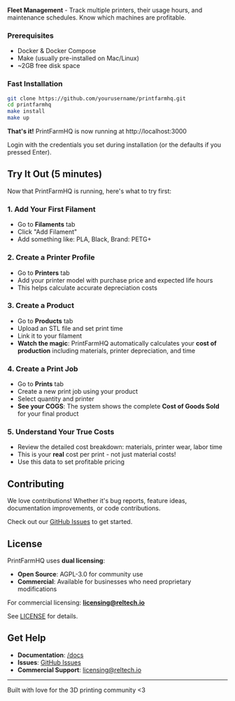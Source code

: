 
**Fleet Management** - Track multiple printers, their usage hours, and maintenance schedules. Know which machines are profitable.


### Prerequisites
- Docker & Docker Compose
- Make (usually pre-installed on Mac/Linux)  
- ~2GB free disk space

### Fast Installation

```bash
git clone https://github.com/yourusername/printfarmhq.git
cd printfarmhq
make install
make up
```

**That's it!** PrintFarmHQ is now running at http://localhost:3000

Login with the credentials you set during installation (or the defaults if you pressed Enter).

## Try It Out (5 minutes)

Now that PrintFarmHQ is running, here's what to try first:

### 1. Add Your First Filament
- Go to **Filaments** tab
- Click "Add Filament" 
- Add something like: PLA, Black, Brand: PETG+

### 2. Create a Printer Profile
- Go to **Printers** tab
- Add your printer model with purchase price and expected life hours
- This helps calculate accurate depreciation costs

### 3. Create a Product
- Go to **Products** tab  
- Upload an STL file and set print time
- Link it to your filament 
- **Watch the magic**: PrintFarmHQ automatically calculates your **cost of production** including materials, printer depreciation, and time

### 4. Create a Print Job
- Go to **Prints** tab
- Create a new print job using your product
- Select quantity and printer
- **See your COGS**: The system shows the complete **Cost of Goods Sold** for your final product

### 5. Understand Your True Costs
- Review the detailed cost breakdown: materials, printer wear, labor time
- This is your **real** cost per print - not just material costs!
- Use this data to set profitable pricing

## Contributing

We love contributions! Whether it's bug reports, feature ideas, documentation improvements, or code contributions.

Check out our [GitHub Issues](https://github.com/yourusername/printfarmhq/issues) to get started.

## License

PrintFarmHQ uses **dual licensing**:

- **Open Source**: AGPL-3.0 for community use
- **Commercial**: Available for businesses who need proprietary modifications

For commercial licensing: **licensing@reltech.io**

See [LICENSE](LICENSE) for details.

## Get Help

- **Documentation**: [/docs](docs/)
- **Issues**: [GitHub Issues](https://github.com/yourusername/printfarmhq/issues)
- **Commercial Support**: licensing@reltech.io

---

Built with love for the 3D printing community <3
